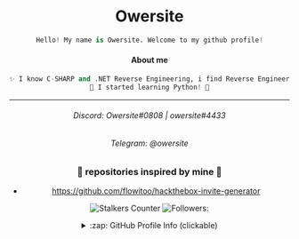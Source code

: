 
<h1 align="center"> Owersite </h1>

<div align="center">
 
```python
Hello! My name is Owersite. Welcome to my github profile!
```

</div>



<div align="center">
  
#### About me

</h1>

```python
✨ I know C-SHARP and .NET Reverse Engineering, i find Reverse Engineering magical. ✨
🌴 I started learning Python! 🌴
```


***

###### Discord: Owersite#0808 | owersite#4433
###### Telegram: @owersite








### 💸 repositories inspired by mine 💸

- https://github.com/flowitoo/hackthebox-invite-generator

![Stalkers Counter](https://badges.pufler.dev/visits/Owersite/Owersite?style=for-the-badge&color=red&logo=github&label=Stalkers+Counter)
![Followers:](https://img.shields.io/github/followers/owersite?style=for-the-badge&color=red)



<details>
  <summary>:zap: GitHub Profile Info (clickable) </summary>
  <h1 align="center">Profile Status</h1>
  <details>
    <summary>:zap: Languages (clickabe) </summary>
  <img align="center" alt="Most used languages" src="https://github-readme-stats.vercel.app/api/top-langs/?username=owersite&bg_color=30,e96443,904e95&title_color=fff&text_color=fff&layout=compact)]" />
    </details>
  
  <details>
    <summary>:zap: GitHub Status (clickable)</summary>
  <img align="center" alt="GitHub Stats" src="https://github-readme-stats.vercel.app/api?username=owersite&bg_color=30,e96443,904e95&title_color=fff&text_color=fff&count_private=true&show_icons=true" />
</details>

